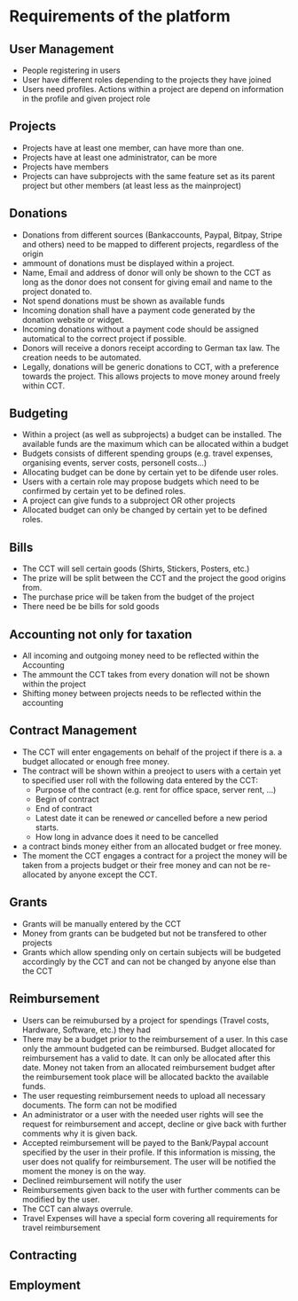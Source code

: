 # Requirements of the platform

## User Management 
* People registering in users
* User have different roles depending to the projects they have joined
* Users need profiles. Actions within a project are depend on information in the profile and given project role

## Projects
* Projects have at least one member, can have more than one. 
* Projects have at least one administrator, can be more
* Projects have members
* Projects can have subprojects with the same feature set as its parent project but other members (at least less as the mainproject)

## Donations
* Donations from different sources (Bankaccounts, Paypal, Bitpay, Stripe and others) need to be mapped to different projects, regardless of the origin
* ammount of donations must be displayed within a project.
* Name, Email and address of donor will only be shown to the CCT as long as the donor does not consent for giving email and name to the project donated to. 
* Not spend donations must be shown as available funds
* Incoming donation shall have a payment code generated by the donation website or widget.
* Incoming donations without a payment code should be assigned automatical to the correct project if possible. 
* Donors will receive a donors receipt according to German tax law. The creation needs to be automated. 
* Legally, donations will be generic donations to CCT, with a preference towards the project. This allows projects to move money around freely within CCT. 

## Budgeting
* Within a project (as well as subprojects) a budget can be installed. The available funds are the maximum which can be allocated within a budget
* Budgets consists of different spending groups (e.g. travel expenses, organising events, server costs, personell costs...)
* Allocating budget can be done by certain yet to be difende user roles.
* Users with a certain role may propose budgets which need to be confirmed by certain yet to be defined roles.
* A project can give funds to a subproject OR other projects
* Allocated budget can only be changed by certain yet to be defined roles.

## Bills
* The CCT will sell certain goods (Shirts, Stickers, Posters, etc.)
* The prize will be split between the CCT and the project the good origins from.
* The purchase price will be taken from the budget of the project
* There need be be bills for sold goods

## Accounting not only for taxation
* All incoming and outgoing money need to be reflected within the Accounting
* The ammount the CCT takes from every donation will not be shown within the project
* Shifting money between projects needs to be reflected within the accounting

## Contract Management
* The CCT will enter engagements on behalf of the project if there is a. a budget allocated or enough free money. 
* The contract will be shown within a preoject to users with a certain yet to specified user roll with the following data entered by the CCT:
  * Purpose of the contract (e.g. rent for office space, server rent, ...)
  * Begin of contract
  * End of contract
  * Latest date it can be renewed _or_ cancelled before a new period starts.
  * How long in advance does it need to be cancelled
* a contract binds money either from an allocated budget or free money.
* The moment the CCT engages a contract for a project the money will be taken from a projects budget or their free money and can not be re-allocated by anyone except the CCT.

## Grants
* Grants will be manually entered by the CCT
* Money from grants can be budgeted but not be transfered to other projects
* Grants which allow spending only on certain subjects will be budgeted accordingly by the CCT and can not be changed by anyone else than the CCT

## Reimbursement
* Users can be reimubursed by a project for spendings (Travel costs, Hardware, Software, etc.) they had
* There may be a budget prior to the reimbursement of a user. In this case only the ammount budgeted can be reimbursed. Budget allocated for reimbursement has a valid to date. It can only be allocated after this date. Money not taken from an allocated reimbursement budget after the reimbursement took place will be allocated backto the available funds. 
* The user requesting reimbursement needs to upload all necessary documents. The form can not be modified
* An administrator or a user with the needed user rights will see the request for reimbursement and accept, decline or give back with further comments why it is given back. 
 * Accepted reimbursement will be payed to the Bank/Paypal account specified by the user in their profile. If this information is missing, the user does not qualify for reimbursement. The user will be notified the moment the money is on the way.
 * Declined reimbursement will notify the user
 * Reimbursements given back to the user with further comments can be modified by the user.
* The CCT can always overrule.
* Travel Expenses will have a special form covering all requirements for travel reimbursement

## Contracting

## Employment


